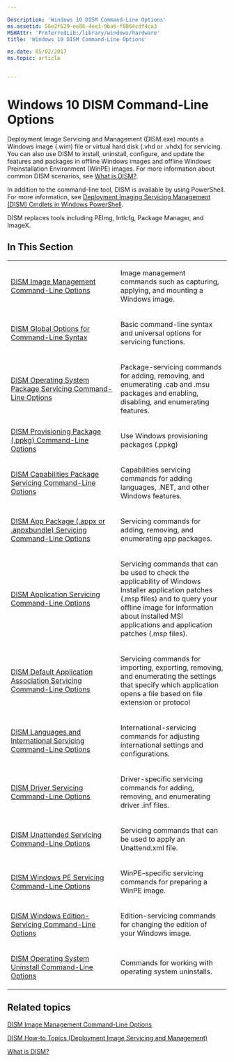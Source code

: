 ```yaml
---

Description: 'Windows 10 DISM Command-Line Options'
ms.assetid: 56e2f629-ee86-4ee3-9ba6-f8864cdf4ca3
MSHAttr: 'PreferredLib:/library/windows/hardware'
title: 'Windows 10 DISM Command-Line Options'

ms.date: 05/02/2017
ms.topic: article


---
```


# Windows 10 DISM Command-Line Options


Deployment Image Servicing and Management (DISM.exe) mounts a Windows image (.wim) file or virtual hard disk (.vhd or .vhdx) for servicing. You can also use DISM to install, uninstall, configure, and update the features and packages in offline Windows images and offline Windows Preinstallation Environment (WinPE) images. For more information about common DISM scenarios, see [What is DISM?](what-is-dism.md).

In addition to the command-line tool, DISM is available by using PowerShell. For more information, see [Deployment Imaging Servicing Management (DISM) Cmdlets in Windows PowerShell](http://go.microsoft.com/fwlink/?LinkId=239926).

DISM replaces tools including PEImg, Intlcfg, Package Manager, and ImageX.

## <span id="In_This_Section"></span><span id="in_this_section"></span><span id="IN_THIS_SECTION"></span>In This Section


<table>
<colgroup>
<col width="50%" />
<col width="50%" />
</colgroup>
<tbody>
<tr class="odd">
<td align="left"><p><a href="dism-image-management-command-line-options-s14.md" data-raw-source="[DISM Image Management Command-Line Options](dism-image-management-command-line-options-s14.md)">DISM Image Management Command-Line Options</a></p></td>
<td align="left"><p>Image management commands such as capturing, applying, and mounting a Windows image.</p></td>
</tr>
<tr class="even">
<td align="left"><p><a href="dism-global-options-for-command-line-syntax.md" data-raw-source="[DISM Global Options for Command-Line Syntax](dism-global-options-for-command-line-syntax.md)">DISM Global Options for Command-Line Syntax</a></p></td>
<td align="left"><p>Basic command-line syntax and universal options for servicing functions.</p></td>
</tr>
<tr class="odd">
<td align="left"><p><a href="dism-operating-system-package-servicing-command-line-options.md" data-raw-source="[DISM Operating System Package Servicing Command-Line Options](dism-operating-system-package-servicing-command-line-options.md)">DISM Operating System Package Servicing Command-Line Options</a></p></td>
<td align="left"><p>Package-servicing commands for adding, removing, and enumerating .cab and .msu packages and enabling, disabling, and enumerating features.</p></td>
</tr>
<tr class="even">
<td align="left"><a href="dism-provisioning-package-command-line-options.md" data-raw-source="[DISM Provisioning Package (.ppkg) Command-Line Options](dism-provisioning-package-command-line-options.md)">DISM Provisioning Package (.ppkg) Command-Line Options</a></td>
<td align="left"><p>Use Windows provisioning packages (.ppkg)</p></td>
</tr>
<tr class="odd">
<td align="left"><p><a href="dism-capabilities-package-servicing-command-line-options.md" data-raw-source="[DISM Capabilities Package Servicing Command-Line Options](dism-capabilities-package-servicing-command-line-options.md)">DISM Capabilities Package Servicing Command-Line Options</a></p></td>
<td align="left"><p>Capabilities servicing commands for adding languages, .NET, and other Windows features.</p></td>
</tr>
<tr class="even">
<td align="left"><p><a href="dism-app-package--appx-or-appxbundle--servicing-command-line-options.md" data-raw-source="[DISM App Package (.appx or .appxbundle) Servicing Command-Line Options](dism-app-package--appx-or-appxbundle--servicing-command-line-options.md)">DISM App Package (.appx or .appxbundle) Servicing Command-Line Options</a></p></td>
<td align="left"><p>Servicing commands for adding, removing, and enumerating app packages.</p></td>
</tr>
<tr class="odd">
<td align="left"><p><a href="dism-application-servicing-command-line-options.md" data-raw-source="[DISM Application Servicing Command-Line Options](dism-application-servicing-command-line-options.md)">DISM Application Servicing Command-Line Options</a></p></td>
<td align="left"><p>Servicing commands that can be used to check the applicability of Windows Installer application patches (.msp files) and to query your offline image for information about installed MSI applications and application patches (.msp files).</p></td>
</tr>
<tr class="even">
<td align="left"><p><a href="dism-default-application-association-servicing-command-line-options.md" data-raw-source="[DISM Default Application Association Servicing Command-Line Options](dism-default-application-association-servicing-command-line-options.md)">DISM Default Application Association Servicing Command-Line Options</a></p></td>
<td align="left"><p>Servicing commands for importing, exporting, removing, and enumerating the settings that specify which application opens a file based on file extension or protocol</p></td>
</tr>
<tr class="odd">
<td align="left"><p><a href="dism-languages-and-international-servicing-command-line-options.md" data-raw-source="[DISM Languages and International Servicing Command-Line Options](dism-languages-and-international-servicing-command-line-options.md)">DISM Languages and International Servicing Command-Line Options</a></p></td>
<td align="left"><p>International-servicing commands for adjusting international settings and configurations.</p></td>
</tr>
<tr class="even">
<td align="left"><p><a href="dism-driver-servicing-command-line-options-s14.md" data-raw-source="[DISM Driver Servicing Command-Line Options](dism-driver-servicing-command-line-options-s14.md)">DISM Driver Servicing Command-Line Options</a></p></td>
<td align="left"><p>Driver-specific servicing commands for adding, removing, and enumerating driver .inf files.</p></td>
</tr>
<tr class="odd">
<td align="left"><p><a href="dism-unattended-servicing-command-line-options.md" data-raw-source="[DISM Unattended Servicing Command-Line Options](dism-unattended-servicing-command-line-options.md)">DISM Unattended Servicing Command-Line Options</a></p></td>
<td align="left"><p>Servicing commands that can be used to apply an Unattend.xml file.</p></td>
</tr>
<tr class="even">
<td align="left"><p><a href="dism-windows-pe-servicing-command-line-options.md" data-raw-source="[DISM Windows PE Servicing Command-Line Options](dism-windows-pe-servicing-command-line-options.md)">DISM Windows PE Servicing Command-Line Options</a></p></td>
<td align="left"><p>WinPE–specific servicing commands for preparing a WinPE image.</p></td>
</tr>
<tr class="odd">
<td align="left"><p><a href="dism-windows-edition-servicing-command-line-options.md" data-raw-source="[DISM Windows Edition-Servicing Command-Line Options](dism-windows-edition-servicing-command-line-options.md)">DISM Windows Edition-Servicing Command-Line Options</a></p></td>
<td align="left"><p>Edition-servicing commands for changing the edition of your Windows image.</p></td>
</tr>
<tr class="even">
<td align="left"><p><a href="dism-uninstallos-command-line-options.md" data-raw-source="[DISM Operating System Uninstall Command-Line Options](dism-uninstallos-command-line-options.md)">DISM Operating System Uninstall Command-Line Options</a></p></td>
<td align="left"><p>Commands for working with operating system uninstalls.</p></td>
</tr>
</tbody>
</table>

 

## <span id="related_topics"></span>Related topics


[DISM Image Management Command-Line Options](dism-image-management-command-line-options-s14.md)

[DISM How-to Topics (Deployment Image Servicing and Management)](dism-how-to-topics--deployment-image-servicing-and-management.md)

[What is DISM?](what-is-dism.md)

 

 






